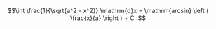 $$\int \frac{1}{\sqrt{a^2 - x^2}} \mathrm{d}x
  = \mathrm{arcsin} \left ( \frac{x}{a} \right ) + C .$$
